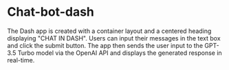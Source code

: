 # Chat-bot-dash
The Dash app is created with a container layout and a centered heading displaying "CHAT IN DASH". Users can input their messages in the text box and click the submit button. The app then sends the user input to the GPT-3.5 Turbo model via the OpenAI API and displays the generated response in real-time.
